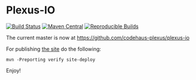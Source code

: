Plexus-IO
=========

[![Build Status](https://github.com/codehaus-plexus/plexus-io/actions/workflows/maven.yml/badge.svg)](https://github.com/codehaus-plexus/plexus-io/actions/workflows/maven.yml)
[![Maven Central](https://img.shields.io/maven-central/v/org.codehaus.plexus/plexus-io.svg?label=Maven%20Central)](https://search.maven.org/artifact/org.codehaus.plexus/plexus-io)
[![Reproducible Builds](https://img.shields.io/endpoint?url=https://raw.githubusercontent.com/jvm-repo-rebuild/reproducible-central/master/content/org/codehaus/plexus/plexus-io/badge.json)](https://github.com/jvm-repo-rebuild/reproducible-central/blob/master/content/org/codehaus/plexus/plexus-io/README.md)

The current master is now at https://github.com/codehaus-plexus/plexus-io

For publishing [the site](https://codehaus-plexus.github.io/plexus-io/) do the following:

```
mvn -Preporting verify site-deploy
```

Enjoy!

